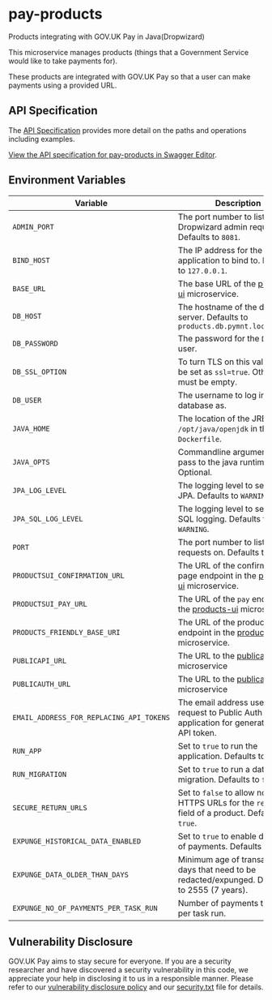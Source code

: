 # pay-products

Products integrating with GOV.UK Pay in Java(Dropwizard)

This microservice manages products (things that a Government Service would like to take payments for).

These products are integrated with GOV.UK Pay so that a user can make payments using a provided URL. 

## API Specification

The [API Specification](openapi/products_spec.yaml) provides more detail on the paths and operations including examples.

[View the API specification for pay-products in Swagger Editor](https://editor.swagger.io/?url=https://raw.githubusercontent.com/alphagov/pay-products/master/openapi/products_spec.yaml).

## Environment Variables

| Variable                                  | Description                                                                                                               |
|-------------------------------------------|---------------------------------------------------------------------------------------------------------------------------|
| `ADMIN_PORT`                              | The port number to listen for Dropwizard admin requests on. Defaults to `8081`.                                           |
| `BIND_HOST`                               | The IP address for the application to bind to. Defaults to `127.0.0.1`.                                                   |
| `BASE_URL`                                | The base URL of the [products-ui](https://github.com/alphagov/pay-products-ui) microservice.                              |
| `DB_HOST`                                 | The hostname of the database server. Defaults to `products.db.pymnt.localdomain`                                          |
| `DB_PASSWORD`                             | The password for the `DB_USER` user.                                                                                      |
| `DB_SSL_OPTION`                           | To turn TLS on this value must be set as `ssl=true`. Otherwise must be empty.                                             |
| `DB_USER`                                 | The username to log into the database as.                                                                                 |
| `JAVA_HOME`                               | The location of the JRE. Set to `/opt/java/openjdk` in the `Dockerfile`.                                                  |
| `JAVA_OPTS`                               | Commandline arguments to pass to the java runtime. Optional.                                                              |
| `JPA_LOG_LEVEL`                           | The logging level to set for JPA. Defaults to `WARNING`.                                                                  |
| `JPA_SQL_LOG_LEVEL`                       | The logging level to set for JPA SQL logging. Defaults to `WARNING`.                                                      |
| `PORT`                                    | The port number to listen for requests on. Defaults to `8080`.                                                            |
| `PRODUCTSUI_CONFIRMATION_URL`             | The URL of the confirmation page endpoint in the [products-ui](https://github.com/alphagov/pay-products-ui) microservice. |
| `PRODUCTSUI_PAY_URL`                      | The URL of the `pay` endpoint in the [products-ui](https://github.com/alphagov/pay-products-ui) microservice.             |
| `PRODUCTS_FRIENDLY_BASE_URI`              | The URL of the products endpoint in the [products-ui](https://github.com/alphagov/pay-products-ui) microservice.          |
| `PUBLICAPI_URL`                           | The URL to the [publicapi](https://github.com/alphagov/pay-publicapi) microservice                                        |
| `PUBLICAUTH_URL`                          | The URL to the [publicauth](https://github.com/alphagov/pay-publicauth) microservice                                      |
| `EMAIL_ADDRESS_FOR_REPLACING_API_TOKENS`  | The email address used in a request to Public Auth application for generating an API token.                               |
| `RUN_APP`                                 | Set to `true` to run the application. Defaults to `true`.                                                                 |
| `RUN_MIGRATION`                           | Set to `true` to run a database migration. Defaults to `false`.                                                           |
| `SECURE_RETURN_URLS`                      | Set to `false` to allow non-HTTPS URLs for the `return_url` field of a product. Defaults to `true`.                       |
| `EXPUNGE_HISTORICAL_DATA_ENABLED`         | Set to `true` to enable deletion of payments. Defaults to `false`.                                                        |
| `EXPUNGE_DATA_OLDER_THAN_DAYS`            | Minimum age of transactions in days that need to be redacted/expunged. Defaults to 2555 (7 years).                        |
| `EXPUNGE_NO_OF_PAYMENTS_PER_TASK_RUN` | Number of payments to delete per task run.                                                                                |

## Vulnerability Disclosure

GOV.UK Pay aims to stay secure for everyone. If you are a security researcher and have discovered a security vulnerability in this code, we appreciate your help in disclosing it to us in a responsible manner. Please refer to our [vulnerability disclosure policy](https://www.gov.uk/help/report-vulnerability) and our [security.txt](https://vdp.cabinetoffice.gov.uk/.well-known/security.txt) file for details.
